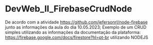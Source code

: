 # DevWeb_II_FirebaseCrudNode
De acordo com a atividade https://github.com/jefersonrl/node-firebase junto as informações da aula do dia 10.05.2023; Exemplo de um CRUD simples utilizando as informações da documentação da plataforma: https://firebase.google.com/docs/firestore?hl=pt-br utilizando NODEJS
